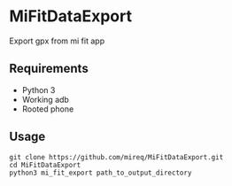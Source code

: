 # MiFitDataExport
Export gpx from mi fit app

## Requirements

- Python 3
- Working adb
- Rooted phone

## Usage

```
git clone https://github.com/mireq/MiFitDataExport.git
cd MiFitDataExport
python3 mi_fit_export path_to_output_directory
```
